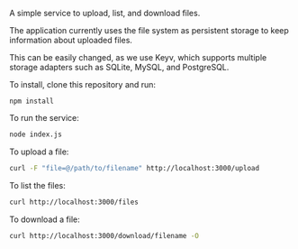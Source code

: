 A simple service to upload, list, and download files.

The application currently uses the file system as persistent storage to keep information about uploaded files.

This can be easily changed, as we use Keyv, which supports multiple storage adapters such as SQLite, MySQL, and PostgreSQL.

To install, clone this repository and run:

```
npm install
```

To run the service:

```bash
node index.js
```

To upload a file:

```bash
curl -F "file=@/path/to/filename" http://localhost:3000/upload
```

To list the files:

```bash
curl http://localhost:3000/files
```

To download a file:

```bash
curl http://localhost:3000/download/filename -O
```

